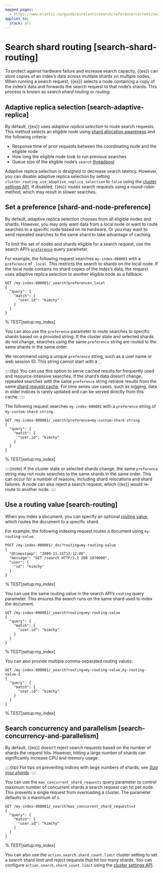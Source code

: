 ```yaml
---
mapped_pages:
  - https://www.elastic.co/guide/en/elasticsearch/reference/current/search-shard-routing.html
applies_to:
  stack: all
---
```


# Search shard routing [search-shard-routing]

To protect against hardware failure and increase search capacity, {{es}} can store copies of an index’s data across multiple shards on multiple nodes. When running a search request, {{es}} selects a node containing a copy of the index’s data and forwards the search request to that node’s shards. This process is known as *search shard routing* or *routing*.


## Adaptive replica selection [search-adaptive-replica]

By default, {{es}} uses *adaptive replica selection* to route search requests. This method selects an eligible node using [shard allocation awareness](docs-content://deploy-manage/distributed-architecture/shard-allocation-relocation-recovery/shard-allocation-awareness.md) and the following criteria:

* Response time of prior requests between the coordinating node and the eligible node
* How long the eligible node took to run previous searches
* Queue size of the eligible node’s `search` [threadpool](/reference/elasticsearch/configuration-reference/thread-pool-settings.md)

Adaptive replica selection is designed to decrease search latency. However, you can disable adaptive replica selection by setting `cluster.routing.use_adaptive_replica_selection` to `false` using the [cluster settings API](https://www.elastic.co/docs/api/doc/elasticsearch/operation/operation-cluster-put-settings). If disabled, {{es}} routes search requests using a round-robin method, which may result in slower searches.


## Set a preference [shard-and-node-preference]

By default, adaptive replica selection chooses from all eligible nodes and shards. However, you may only want data from a local node or want to route searches to a specific node based on its hardware. Or you may want to send repeated searches to the same shard to take advantage of caching.

To limit the set of nodes and shards eligible for a search request, use the search API’s [`preference`](https://www.elastic.co/docs/api/doc/elasticsearch/operation/operation-search) query parameter.

For example, the following request searches `my-index-000001` with a `preference` of `_local`. This restricts the search to shards on the local node. If the local node contains no shard copies of the index’s data, the request uses adaptive replica selection to another eligible node as a fallback.

```console
GET /my-index-000001/_search?preference=_local
{
  "query": {
    "match": {
      "user.id": "kimchy"
    }
  }
}
```
% TEST[setup:my_index]

You can also use the `preference` parameter to route searches to specific shards based on a provided string. If the cluster state and selected shards do not change, searches using the same `preference` string are routed to the same shards in the same order.

We recommend using a unique `preference` string, such as a user name or web session ID. This string cannot start with a `_`.

::::{tip}
You can use this option to serve cached results for frequently used and resource-intensive searches. If the shard’s data doesn’t change, repeated searches with the same `preference` string retrieve results from the same [shard request cache](/reference/elasticsearch/configuration-reference/shard-request-cache-settings.md). For time series use cases, such as logging, data in older indices is rarely updated and can be served directly from this cache.
::::


The following request searches `my-index-000001` with a `preference` string of `my-custom-shard-string`.

```console
GET /my-index-000001/_search?preference=my-custom-shard-string
{
  "query": {
    "match": {
      "user.id": "kimchy"
    }
  }
}
```
% TEST[setup:my_index]

::::{note}
If the cluster state or selected shards change, the same `preference` string may not route searches to the same shards in the same order. This can occur for a number of reasons, including shard relocations and shard failures. A node can also reject a search request, which {{es}} would re-route to another node.
::::



## Use a routing value [search-routing]

When you index a document, you can specify an optional [routing value](/reference/elasticsearch/mapping-reference/mapping-routing-field.md), which routes the document to a specific shard.

For example, the following indexing request routes a document using `my-routing-value`.

```console
POST /my-index-000001/_doc?routing=my-routing-value
{
  "@timestamp": "2099-11-15T13:12:00",
  "message": "GET /search HTTP/1.1 200 1070000",
  "user": {
    "id": "kimchy"
  }
}
```
% TEST[setup:my_index]

You can use the same routing value in the search API’s `routing` query parameter. This ensures the search runs on the same shard used to index the document.

```console
GET /my-index-000001/_search?routing=my-routing-value
{
  "query": {
    "match": {
      "user.id": "kimchy"
    }
  }
}
```
% TEST[setup:my_index]

You can also provide multiple comma-separated routing values:

```console
GET /my-index-000001/_search?routing=my-routing-value,my-routing-value-2
{
  "query": {
    "match": {
      "user.id": "kimchy"
    }
  }
}
```
% TEST[setup:my_index]

## Search concurrency and parallelism [search-concurrency-and-parallelism]

By default, {{es}} doesn’t reject search requests based on the number of shards the request hits. However, hitting a large number of shards can significantly increase CPU and memory usage.

::::{tip}
For tips on preventing indices with large numbers of shards, see [*Size your shards*](docs-content://deploy-manage/production-guidance/optimize-performance/size-shards.md).
::::


You can use the `max_concurrent_shard_requests` query parameter to control maximum number of concurrent shards a search request can hit per node. This prevents a single request from overloading a cluster. The parameter defaults to a maximum of `5`.

```console
GET /my-index-000001/_search?max_concurrent_shard_requests=3
{
  "query": {
    "match": {
      "user.id": "kimchy"
    }
  }
}
```
% TEST[setup:my_index]

You can also use the `action.search.shard_count.limit` cluster setting to set a search shard limit and reject requests that hit too many shards. You can configure `action.search.shard_count.limit` using the [cluster settings API](https://www.elastic.co/docs/api/doc/elasticsearch/operation/operation-cluster-put-settings).

